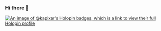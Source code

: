 ### Hi there 👋

[![An image of @kapixar's Holopin badges, which is a link to view their full Holopin profile](https://holopin.me/kapixar)](https://holopin.io/@kapixar)
<!--
**Kapixar/kapixar** is a ✨ _special_ ✨ repository because its `README.md` (this file) appears on your GitHub profile.

Here are some ideas to get you started:

- 🔭 I’m currently working on ...
- 🌱 I’m currently learning ...
- 👯 I’m looking to collaborate on ...
- 🤔 I’m looking for help with ...
- 💬 Ask me about ...
- 📫 How to reach me: ...
- 😄 Pronouns: ...
- ⚡ Fun fact: ...
-->
